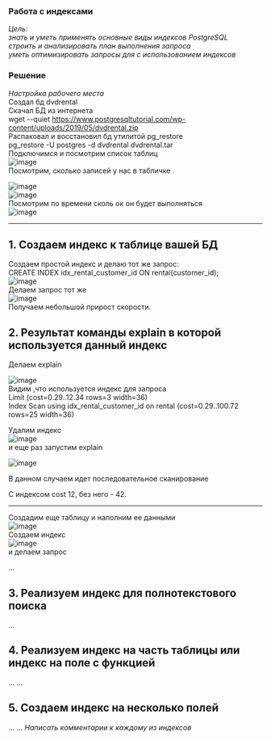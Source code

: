 ### Работа с индексами  

*Цель:*  
*знать и уметь применять основные виды индексов PostgreSQL*  
*строить и анализировать план выполнения запроса*  
*уметь оптимизировать запросы для с использованием индексов*  

### Решение  
*Настройка рабочего места*  
Создал бд dvdrental  
Скачал БД из интернета  
wget --quiet https://www.postgresqltutorial.com/wp-content/uploads/2019/05/dvdrental.zip  
Распаковал и восстановил бд утилитой pg_restore  
pg_restore -U postgres -d dvdrental dvdrental.tar  
Подключимся и посмотрим список таблиц  
![image](https://github.com/13-rus/Otus/assets/120638894/562d10bc-e992-4be0-a379-61b476c3f900)  
Посмотрим, сколько записей у нас в табличке  

![image](https://github.com/13-rus/Otus/assets/120638894/e4d121cc-f1de-4c45-9d31-5a7fecb7f460)  
![image](https://github.com/13-rus/Otus/assets/120638894/7c553551-dfe5-4713-a5ee-312539d5fa4a)  
Посмотрим по времени сколь ок он будет выполняться  
![image](https://github.com/13-rus/Otus/assets/120638894/cfa288c5-09d2-421c-9b03-d5e5f4b362eb)  
*****  
## 1. Создаем индекс к таблице вашей БД  
Создаем простой индекс и делаю тот же запрос:  
CREATE INDEX idx_rental_customer_id ON rental(customer_id);  
![image](https://github.com/13-rus/Otus/assets/120638894/4c420b1d-71dd-4e78-bc8a-57f676d2f68b)  
Делаем запрос тот же  
![image](https://github.com/13-rus/Otus/assets/120638894/34776b49-e065-4cf6-8aef-1c0401dbd69c)  
Получаем небольшой прирост скорости.  

## 2. Результат команды explain в которой используется данный индекс  
Делаем explain  

![image](https://github.com/13-rus/Otus/assets/120638894/71ca0a80-99cc-4e45-9758-293989c1452f)  
Видим ,что используется индекс для запроса  
Limit  (cost=0.29..12.34 rows=3 width=36)  
 Index Scan using idx_rental_customer_id on rental  (cost=0.29..100.72 rows=25 width=36)  
 
Удалим индекс  
![image](https://github.com/13-rus/Otus/assets/120638894/36f2f323-bdef-4c7f-b82e-daa5f6d7cfeb)  
и еще раз запустим explain  

![image](https://github.com/13-rus/Otus/assets/120638894/20cc14ac-9f0e-47ce-b309-3d4b2e51f22a)  

В данном случаем идет последовательное сканирование  

С индексом cost 12, без него -  42.  

***********************************
Создадим еще таблицу и наполним ее данными  
![image](https://github.com/13-rus/Otus/assets/120638894/c5ab153c-8962-4d0b-bd95-f8c3d5f00dfc)  
Создаем индекс  
![image](https://github.com/13-rus/Otus/assets/120638894/91e2eaf1-8430-43ee-bfee-7eb73b98e8a5)  
и делаем запрос  




...
## 3. Реализуем индекс для полнотекстового поиска  
...
## 4. Реализуем индекс на часть таблицы или индекс на поле с функцией  
...
...
## 5. Создаем индекс на несколько полей  
...
...
*Написать комментарии к каждому из индексов*
